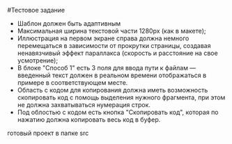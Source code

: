 #Тестовое задание
- Шаблон должен быть адаптивным
- Максимальная ширина текстовой части 1280px (как в макете);
- Иллюстрация на первом экране справа должна немного перемещаться 
в зависимости от прокрутки страницы, создавая ненавязчивый эффект параллакса (скорость и расстояние на свое усмотрение);
- В блоке "Способ 1" есть 3 поля для ввода пути к файлам — введенный текст должен в реальном времени отображаться в примере 
в соответствующем месте.
- Область с кодом для копирования должна иметь возможность скопировать код с помощь выделения нужного фрагмента, 
при этом не должна захватываться нумерация строк.
- Под облостью с кодом есть кнопка "Скопировать код", которая по нажатию должна копировать весь код в буфер.


готовый проект в папке src
